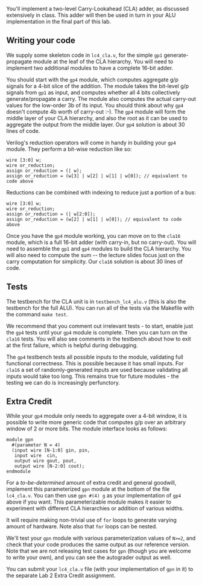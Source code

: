 You'll implement a two-level Carry-Lookahead (CLA) adder, as discussed
extensively in class. This adder will then be used in turn in your ALU
implementation in the final part of this lab.

## Writing your code

We supply some skeleton code in `lc4_cla.v`, for the simple `gp1`
generate-propagate module at the leaf of the CLA hierarchy. You will need to
implement two additional modules to have a complete 16-bit adder. 

You should start with the `gp4` module, which computes aggregate g/p signals for
a 4-bit slice of the addition. The module takes the bit-level g/p signals from
`gp1` as input, and computes whether all 4 bits collectively generate/propagate
a carry. The module also computes the actual carry-out values for the low-order
3b of its input. You should think about why `gp4` doesn't compute 4b worth of
carry-out :-). The `gp4` module will form the middle layer of your CLA
hierarchy, and also the root as it can be used to aggregate the output from the
middle layer. Our `gp4` solution is about 30 lines of code.

Verilog's reduction operators will come in handy in building your `gp4`
module. They perform a bit-wise reduction like so:
```
wire [3:0] w;
wire or_reduction;
assign or_reduction = (| w);
assign or_reduction = (w[3] | w[2] | w[1] | w[0]); // equivalent to code above
```
Reductions can be combined with indexing to reduce just a portion of a bus:
```
wire [3:0] w;
wire or_reduction;
assign or_reduction = (| w[2:0]);
assign or_reduction = (w[2] | w[1] | w[0]); // equivalent to code above
```

Once you have the `gp4` module working, you can move on to the `cla16` module,
which is a full 16-bit adder (with carry-in, but no carry-out). You will need to
assemble the `gp1` and `gp4` modules to build the CLA hierarchy. You will also
need to compute the sum -- the lecture slides focus just on the carry
computation for simplicity. Our `cla16` solution is about 30 lines of code.

## Tests

The testbench for the CLA unit is in `testbench_lc4_alu.v` (this is also the
testbench for the full ALU). You can run all of the tests via the Makefile with
the command `make test`.

We recommend that you comment out irrelevant tests - to start, enable just the
`gp4` tests until your `gp4` module is complete. Then you can turn on the
`cla16` tests. You will also see comments in the testbench about how to exit at
the first failure, which is helpful during debugging.

The `gp4` testbench tests all possible inputs to the module, validating full
functional correctness. This is possible because it has small inputs. For
`cla16` a set of randomly-generated inputs are used because validating all
inputs would take too long. This remains true for future modules - the testing
we can do is increasingly perfunctory.

## Extra Credit

While your `gp4` module only needs to aggregate over a 4-bit window, it is
possible to write more generic code that computes g/p over an arbitrary window
of 2 or more bits. The module interface looks as follows:
```
module gpn
  #(parameter N = 4)
  (input wire [N-1:0] gin, pin,
   input wire  cin,
   output wire gout, pout,
   output wire [N-2:0] cout);
endmodule
```

For a *to-be-determined* amount of extra credit and general goodwill, implement
this parameterized `gpn` module at the bottom of the file `lc4_cla.v`. You can
then use `gpn #(4) g` as your implementation of `gp4` above if you want. This
parameterizable module makes it easier to experiment with different CLA
hierarchies or addition of various widths.

It will require making non-trivial use of `for` loops to generate varying amount
of hardware. Note also that `for` loops can be nested.

We'll test your `gpn` module with various parameterization values of `N>=2`, and
check that your code produces the same output as our reference version. Note
that we are not releasing test cases for `gpn` (though you are welcome to write
your own), and you can see the autograder output as well.

You can submit your `lc4_cla.v` file (with your implementation of `gpn` in it) to the separate Lab 2 Extra Credit assignment.

<!---
It seems likely that a 2-level CLA adder that is parameterizable in the width of
the addition (and probably also in the number of first-level `gpn` blocks) can
also be built. This would make it easy to experiment with different CLA
hierarchies to see which are fastest on our ZedBoards.
-->


